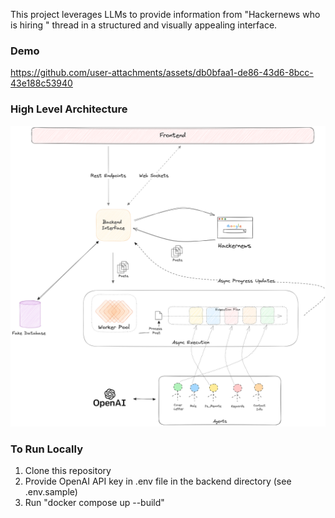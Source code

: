 This project leverages LLMs to provide information from "Hackernews who is hiring <month> <year>" thread in a structured and visually appealing interface.


### Demo
https://github.com/user-attachments/assets/db0bfaa1-de86-43d6-8bcc-43e188c53940




### High Level Architecture
<img src="https://github.com/m-a-r-i-b/hackernews-job-finder/blob/main/system-overview.png" />


### To Run Locally
1) Clone this repository
2) Provide OpenAI API key in .env file in the backend directory (see .env.sample)
3) Run "docker compose up --build"
